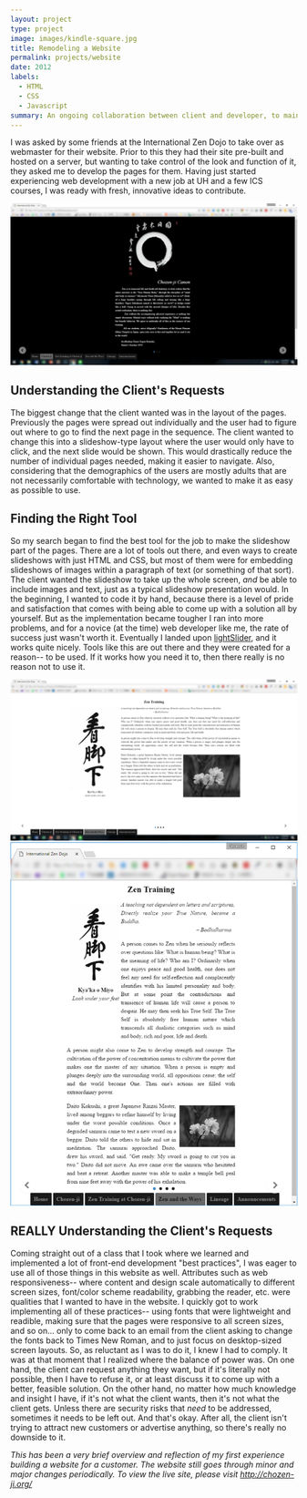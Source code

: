 ```yaml
---
layout: project
type: project
image: images/kindle-square.jpg
title: Remodeling a Website
permalink: projects/website
date: 2012
labels:
  - HTML
  - CSS
  - Javascript
summary: An ongoing collaboration between client and developer, to maintain a website according to desired specifications.
---
```


I was asked by some friends at the International Zen Dojo to take over as webmaster for their website. Prior to this they had their site pre-built and hosted on a server, but wanting to take control of the look and function of it, they asked me to develop the pages for them. Having just started experiencing web development with a new job at UH and a few ICS courses, I was ready with fresh, innovative ideas to contribute.

<img class="ui image" src="/images/website1.png">

## Understanding the Client's Requests

The biggest change that the client wanted was in the layout of the pages. Previously the pages were spread out individually and the user had to figure out where to go to find the next page in the sequence. The client wanted to change this into a slideshow-type layout where the user would only have to click, and the next slide would be shown. This would drastically reduce the number of individual pages needed, making it easier to navigate. Also, considering that the demographics of the users are mostly adults that are not necessarily comfortable with technology, we wanted to make it as easy as possible to use.

## Finding the Right Tool

So my search began to find the best tool for the job to make the slideshow part of the pages. There are a lot of tools out there, and even ways to create slideshows with just HTML and CSS, but most of them were for embedding slideshows of images within a paragraph of text (or something of that sort). The client wanted the slideshow to take up the whole screen, *and* be able to include images and text, just as a typical slideshow presentation would. In the beginning, I wanted to code it by hand, because there is a level of pride and satisfaction that comes with being able to come up with a solution all by yourself. But as the implementation became tougher I ran into more problems, and for a novice (at the time) web developer like me, the rate of success just wasn't worth it. Eventually I landed upon [lightSlider](http://sachinchoolur.github.io/lightslider/), and it works quite nicely. Tools like this are out there and they were created for a reason-- to be used. If it works how you need it to, then there really is no reason not to use it.

<img class="ui image" src="/images/website2.png">
<img class="ui image" src="/images/website3.png">

## REALLY Understanding the Client's Requests

Coming straight out of a class that I took where we learned and implemented a lot of front-end development "best practices", I was eager to use all of those things in this website as well. Attributes such as web responsiveness-- where content and design scale automatically to different screen sizes, font/color scheme readability, grabbing the reader, etc. were qualities that I wanted to have in the website. I quickly got to work implementing all of these practices-- using fonts that were lightweight and readible, making sure that the pages were responsive to all screen sizes, and so on... only to come back to an email from the client asking to change the fonts back to Times New Roman, and to just focus on desktop-sized screen layouts. So, as reluctant as I was to do it, I knew I had to comply. It was at that moment that I realized where the balance of power was. On one hand, the client can request anything they want, but if it's literally not possible, then I have to refuse it, or at least discuss it to come up with a better, feasible solution. On the other hand, no matter how much knowledge and insight I have, if it's not what the client wants, then it's not what the client gets. Unless there are security risks that *need* to be addressed, sometimes it needs to be left out. And that's okay. After all, the client isn't trying to attract new customers or advertise anything, so there's really no downside to it.

*This has been a very brief overview and reflection of my first experience building a website for a customer. The website still goes through minor and major changes periodically. To view the live site, please visit http://chozen-ji.org/*

